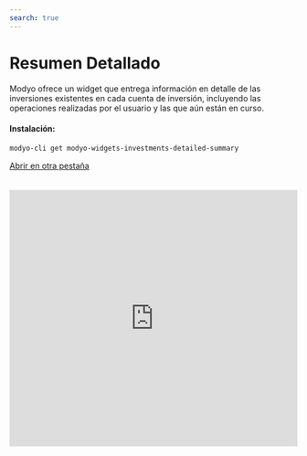 ```yaml
---
search: true
---
```


# Resumen Detallado

Modyo ofrece un widget que entrega información en detalle de las inversiones existentes en cada cuenta de inversión, incluyendo las operaciones realizadas por el usuario y las que aún están en curso.

#### Instalación:

```bash
modyo-cli get modyo-widgets-investments-detailed-summary
```

[Abrir en otra pestaña](https://widgets-es.modyo.com/inversiones/resumen-detallado)

<iframe id="widgetFrame" src="https://widgets-es.modyo.com/inversiones/resumen-detallado" width="100%"  frameBorder="0" style="min-height:449px;overflow:auto;margin-top:20px;"/>

| Funcionalidad                   | Descripción                                                                                                                                        |
| ------------------------------- | -------------------------------------------------------------------------------------------------------------------------------------------------- |
| Detalle de Inversiones          | Entrega un conjunto de resúmenes individuales para todas las inversiones que están incluidas en el patrimonio.                                     |
| Resumen por Cuenta de Inversión | Muestra los totales agrupados de las distintas inversiones que existen dentro de una cuenta de inversión específica.                               |
| Operaciones en Tránsito         | Muestra las operaciones instruidas por el cliente y que aún están en estado pendiente.                                                             |
| Últimos Movimientos             | Muestra los últimos movimientos realizados en la cuenta de inversión revisada.                                                                     |
| Resumen por Producto            | Muestra los totales de las inversiones incluidas para cada tipo de inversión existente en el patrimonio.                                           |
| Resumen por Moneda              | Muestra los totales agrupados de las distintas inversiones que existen dentro del patrimonio, considerando cada moneda disponible (CLP, USD, EUR). |

<script>

  export default {
    mounted() {

      function setIframeHeightCO(id, ht) {
          var ifrm = document.getElementById(id);
          if(ifrm) {
            ifrm.style.height = ht + 4 + "px";
          }
      }
      // iframed document sends its height using postMessage
      function handleDocHeightMsg(e) {
          // check origin
          if ( e.origin === 'https://widgets-es.modyo.com' ) {
              // parse data
              var data = JSON.parse( e.data );

              console.log('data:', data)
              // check data object
              if ( data['docHeight'] ) {
                  setIframeHeightCO( 'widgetFrame', data['docHeight'] );
              } else {
                  setIframeHeightCO( 'widgetFrame', 700 );
              }
          }
      }

      // assign message handler
      if ( window.addEventListener ) {
          window.addEventListener('message', handleDocHeightMsg, false);
      }
    }
  }

</script>
